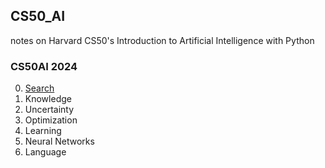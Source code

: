 ## CS50_AI
notes on Harvard CS50's Introduction to Artificial Intelligence with Python

### CS50AI 2024

0. [Search](https://github.com/goksuko/CS50_AI/blob/main/00_Search/Search.ipynb)
1. Knowledge
2. Uncertainty
3. Optimization
4. Learning
5. Neural Networks
6. Language

